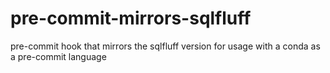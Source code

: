 # pre-commit-mirrors-sqlfluff
pre-commit hook that mirrors the sqlfluff version for usage with a conda as a pre-commit language
